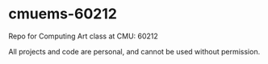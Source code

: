# cmuems-60212
Repo for Computing Art class at CMU: 60212

All projects and code are personal, and cannot be used without permission.
